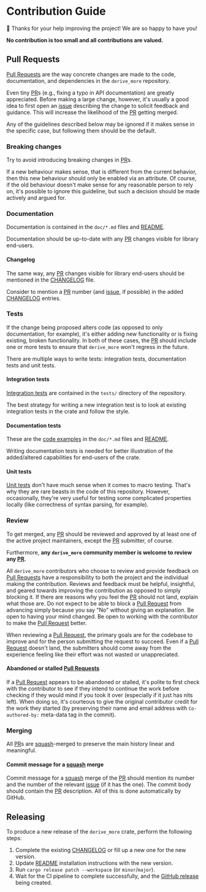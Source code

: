 Contribution Guide
==================

🎈 Thanks for your help improving the project! We are so happy to have you!

__No contribution is too small and all contributions are valued.__




## Pull Requests

[Pull Requests][PR] are the way concrete changes are made to the code, documentation, and dependencies in the `derive_more` repository.

Even tiny [PR]s (e.g., fixing a typo in API documentation) are greatly appreciated. Before making a large change, however, it's usually a good idea to first open an [issue] describing the change to solicit feedback and guidance. This will increase the likelihood of the [PR] getting merged.

Any of the guidelines described below may be ignored if it makes sense in the specific case, but following them should be the default.


### Breaking changes

Try to avoid introducing breaking changes in [PR]s.

If a new behaviour makes sense, that is different from the current behavior, then this new behaviour should only be enabled via an attribute. Of course, if the old behaviour doesn't make sense for any reasonable person to rely on, it's possible to ignore this guideline, but such a decision should be made actively and argued for.


### Documentation

Documentation is contained in the `doc/*.md` files and [README].

Documentation should be up-to-date with any [PR] changes visible for library end-users.

#### Changelog

The same way, any [PR] changes visible for library end-users should be mentioned in the [CHANGELOG] file.

Consider to mention a [PR] number (and [issue], if possible) in the added [CHANGELOG] entries.


### Tests

If the change being proposed alters code (as opposed to only documentation, for example), it's either adding new functionality or is fixing existing, broken functionality. In both of these cases, the [PR] should include one or more tests to ensure that `derive_more` won't regress in the future.

There are multiple ways to write tests: integration tests, documentation tests and unit tests.

#### Integration tests

[Integration tests][3] are contained in the `tests/` directory of the repository.

The best strategy for writing a new integration test is to look at existing integration tests in the crate and follow the style.

#### Documentation tests

These are the [code examples][1] in the `doc/*.md` files and [README].

Writing documentation tests is needed for better illustration of the added/altered capabilities for end-users of the crate.

#### Unit tests

[Unit tests][2] don't have much sense when it comes to macro testing. That's why they are rare beasts in the code of this repository. However, occasionally, they're very useful for testing some complicated properties locally (like correctness of syntax parsing, for example).


### Review

To get merged, any [PR] should be reviewed and approved by at least one of the active project maintainers, except the [PR] submitter, of course.

Furthermore, __any `derive_more` community member is welcome to review any [PR].__

All `derive_more` contributors who choose to review and provide feedback on [Pull Requests][PR] have a responsibility to both the project and the individual making the contribution. Reviews and feedback must be helpful, insightful, and geared towards improving the contribution as opposed to simply blocking it. If there are reasons why you feel the [PR] should not land, explain what those are. Do not expect to be able to block a [Pull Request][PR] from advancing simply because you say "No" without giving an explanation. Be open to having your mind changed. Be open to working with the contributor to make the [Pull Request][PR] better.

When reviewing a [Pull Request][PR], the primary goals are for the codebase to improve and for the person submitting the request to succeed. Even if a [Pull Request][PR] doesn't land, the submitters should come away from the experience feeling like their effort was not wasted or unappreciated.

#### Abandoned or stalled [Pull Requests][PR]

If a [Pull Request][PR] appears to be abandoned or stalled, it's polite to first check with the contributor to see if they intend to continue the work before checking if they would mind if you took it over (especially if it just has nits left). When doing so, it's courteous to give the original contributor credit for the work they started (by preserving their name and email address with `Co-authored-by:` meta-data tag in the commit).


### Merging

All [PR]s are [squash]-merged to preserve the main history linear and meaningful.

#### Commit message for a [squash] merge

Commit message for a [squash] merge of the [PR] should mention its number and the number of the relevant [issue] (if it has the one). The commit body should contain the [PR] description. All of this is done automatically by GitHub.




## Releasing

To produce a new release of the `derive_more` crate, perform the following steps:

1. Complete the existing [CHANGELOG] or fill up a new one for the new version.
2. Update [README] installation instructions with the new version.
3. Run `cargo release patch --workspace` (or `minor`/`major`).
4. Wait for the CI pipeline to complete successfully, and the [GitHub release] being created.




[`Cargo.toml`]: Cargo.toml
[CHANGELOG]: CHANGELOG.md
[GitHub release]: /../../releases
[issue]: /../../issues
[PR]: /../../pulls
[README]: README.md#installation
[squash]: https://docs.github.com/en/pull-requests/collaborating-with-pull-requests/incorporating-changes-from-a-pull-request/about-pull-request-merges#squash-and-merge-your-commits

[1]: https://doc.rust-lang.org/rustdoc/write-documentation/documentation-tests.html
[2]: https://doc.rust-lang.org/book/ch11-03-test-organization.html#unit-tests
[3]: https://doc.rust-lang.org/book/ch11-03-test-organization.html#integration-tests
